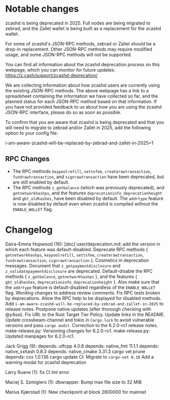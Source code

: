 Notable changes
===============

zcashd is being deprecated in 2025. Full nodes are being migrated to zebrad,
and the Zallet wallet is being built as a replacement for the zcashd wallet.

For some of zcashd's JSON-RPC methods, zebrad or Zallet should be a drop-in
replacement. Other JSON-RPC methods may require modified usage, and some
JSON-RPC methods will not be supported.

You can find all information about the zcashd deprecation process on this
webpage, which you can monitor for future updates:
<https://z.cash/support/zcashd-deprecation/>

We are collecting information about how zcashd users are currently using the
existing JSON-RPC methods. The above webpage has a link to a spreadsheet
containing the information we have collected so far, and the planned status
for each JSON-RPC method based on that information. If you have not provided
feedback to us about how you are using the zcashd JSON-RPC interface, please
do so as soon as possible.

To confirm that you are aware that zcashd is being deprecated and that you
will need to migrate to zebrad and/or Zallet in 2025, add the following
option to your config file:

i-am-aware-zcashd-will-be-replaced-by-zebrad-and-zallet-in-2025=1

RPC Changes
-----------

* The RPC methods `keypoolrefill`, `settxfee`, `createrawtransaction`,
  `fundrawtransaction`, and `signrawtransaction` have been deprecated, but
  are still enabled by default.
* The RPC methods `z_getbalance` (which was previously deprecated), and
  `getnetworkhashps`, and the features `deprecationinfo_deprecationheight`
  and `gbt_oldhashes`, have been disabled by default. The `addrtype` feature
  is now disabled by default even when zcashd is compiled without the
  `ENABLE_WALLET` flag.

Changelog
=========

Daira-Emma Hopwood (16):
      [doc] user/deprecation.md: add the version in which each feature was default-disabled.
      Deprecate RPC methods { `getnetworkhashps`, `keypoolrefill`, `settxfee`, `createrawtransaction`, `fundrawtransaction`, `signrawtransaction` }.
      Cosmetics in deprecation messages.
      Document that `z_getpaymentdisclosure` and `z_validatepaymentdisclosure` are deprecated.
      Default-disable the RPC methods { `z_getbalance`, `getnetworkhashps` }, and the features { `gbt_oldhashes`, `deprecationinfo_deprecationheight` }. Also make sure that the `addrtype` feature is default-disabled regardless of the `ENABLE_WALLET` flag.
      Wording changes to address review comments.
      Fix RPC tests broken by deprecations.
      Allow the RPC help to be displayed for disabled methods.
      Add `i-am-aware-zcashd-will-be-replaced-by-zebrad-and-zallet-in-2025` to release notes.
      Postpone native updates (after thorough checking with @y4ssi).
      Fix URL to the Rust Target Tier Policy.
      Update links in the README.
      Update crossbeam-channel and tokio in `Cargo.lock` to avoid vulnerable versions and pass `cargo audit`.
      Correction to the 6.2.0-rc1 release notes.
      make-release.py: Versioning changes for 6.2.0-rc1.
      make-release.py: Updated manpages for 6.2.0-rc1.

Jack Grigg (9):
      depends: utfcpp 4.0.6
      depends: native_fmt 11.1.1
      depends: native_xxhash 0.8.3
      depends: native_cmake 3.31.3
      cargo vet prune
      depends: cxx 1.0.136
      cargo update
      CI: Migrate to `cargo-vet 0.10`
      Add a warning modal for zcashd deprecation

Larry Ruane (1):
      fix CI lint error

Maciej S. Szmigiero (1):
      dbwrapper: Bump max file size to 32 MiB

Marius Kjærstad (1):
      New checkpoint at block 2800000 for mainnet

